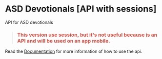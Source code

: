 # ASD Devotionals [API with sessions]
API for ASD devotionals

> ### <p style="color:#DB4C40;">This version use session, but it's not useful because is an API and will be used on an app mobile.</p>


Read the [Documentation][1] for more information of how to use the api.


[1]: https://documenter.getpostman.com/view/5868491/TVCjwkw2
